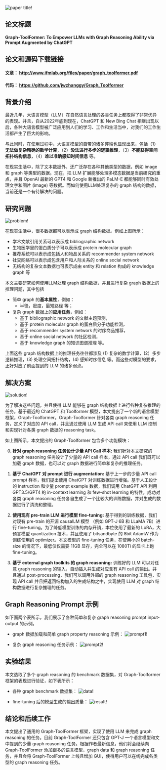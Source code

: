 ![paper title!](title.png)

## 论文标题
#### Graph-ToolFormer: To Empower LLMs with Graph Reasoning Ability via Prompt Augmented by ChatGPT

## 论文和源码下载链接
#### 文章： http://www.ifmlab.org/files/paper/graph_toolformer.pdf
#### 代码： https://github.com/jwzhanggy/Graph_Toolformer

## 背景介绍
最近几年，大语言模型（LLM）在自然语言处理的各类任务上都取得了非常优异的表现。并且，自从2022年底到现在，ChatGPT 和 New Bing Chat 相继出现以后，各种大语言模型被广泛应用到人们的学习、工作和生活当中，对我们的工作生活都产生了巨大的影响。

与此同时，在使用过程中，大语言模型的自带的诸多弊端也显现出来，包括（1）**无法做复杂精确的数学计算**，（2）**没法进行多步的逻辑推理**，（3）**不能获得空间拓扑结构信息**，（4）**难以准确感知时间信息** 等。

在现实生活中，除了文本数据外，还广泛存在各种其他类型的数据，例如 image 和 graph 等类型的数据。现在，把 LLM 扩展能够处理多模态数据是当前研究的重点，并且 OpenAI 最新的 GPT4 和 Google 新推出的 PaLM-E 都能够同时有效处理文字和图片 (image) 等数据。而如何使用LLM处理复杂的 graph 结构的数据，当前还是一个有待解决的问题。

## 研究问题
![problem!](problem.png)

在现实生活中，很多数据都可以表示成 graph 结构数据。例如上图所示：

- 学术文献引用关系可以表示成 bibliographic network
- 生物医学里的蛋白质分子可以表示成 protein molecular graph
- 推荐系统可以表示成包括人和物品关系的 recommender system network
- 社交网络可以表示成包含用户和人际关系的  online social network
- 无结构的复杂文本数据也可表示成由 entity 和 relation 构成的 knowledge graph 等

本文主要研究如何使用LLM处理 graph 结构数据，并且进行复杂 graph 数据上的推理问题，其中包括

- 简单 graph 的**基本属性**，例如：
	* 半径，密度，最短路径 等；
- 复杂 graph 数据上的**应用任务**，例如：
	* 基于 bibliographic network 的文献主题预测，
	* 基于 protein molecular graph 的蛋白质分子功能检测，
	* 基于 recommender system network 的时序商品推荐，
	* 基于 online social network 的社区检测，
	* 基于 knowledge graph 的知识图谱推理 等。
	
上面这些 graph 结构数据上的推理任务往往都涉及 (1) 复杂的数学计算，(2）多步逻辑推理，(3) 处理空间拓扑结构，(4) 感知时序信息 等。而这些对模型的要求，正好对应了前面提到的 LLM 的诸多弱点。

## 解决方案
![solution!](solution.png)

为了解决这些问题，并且使得 LLM 能够在 graph 结构数据上进行各种复杂推理的任务，基于最近的 ChatGPT 和 Toolformer 模型，本文提出了一个新的语言模型框架，Graph-Toolformer。Graph-Toolformer 针对各类 graph reasoning 任务，定义了对应的 API call，并且通过使用 LLM 生成 API call 来使用 LLM 控制和实现针对各类 graph 数据的 reasoning task。

如上图所示，本文提出的 Graph-Toolformer 包含多个功能模块：

0. **针对 graph reasoning 任务设计少量 API Call 样本:** 我们针对本文研究的 graph reasoning 任务设计了少量的 API call 样本，通过 API call 我们既可以加载 graph 数据，也可以对 graph 数据进行简单和复杂的推理任务。

1. **基于 ChatGPT 对 prompt 进行 augmentation:** 基于上一步的少量 API call prompt 样本，我们提出使用 ChatGPT 对训练数据进行增强。基于人工设计的 instruction 和少量 prompt example 数据，我们调用 ChatGPT API 利用 GPT3.5/GPT4 的 in-context learning 和 few-shot learning 的特性，成功对各类 graph reasoning 任务各自生成了一个比较大的训练数据，并对生成的数据进行了清洗和整理。

2. **使用现有 pre-train LLM 进行模型 fine-tuning:** 基于得到的训练数据，我们对现有 pre-train 的开源 causalLM 模型 （例如 GPT-J 6B 和 LLaMA 7B）进行 fine-tuning。为了降低模型训练的内存开销，本位使用了最新的 LoRA，大预言模型 quantization 技术，并且使用了 bitsandbyte 的 8bit AdamW 作为训练使用的 optimizer。本文模型的 fine-tuning 任务，在使用小的 batch-size 的情况下，最低仅仅需要 11GB 显存，完全可以在 1080Ti 的显卡上跑 fine-tuning。

3. **基于 external graph toolkits 的 graph reasoning:** 训练好的 LLM 可以对任意 graph reasoning 的输入，自动插入并生成对应含有 API call 的输出。并且通过 post-processing，我们可以调用外部的 graph reasoning 工具包，实现 API call 并且把返回结构加入的生成结构之中，实现使用 LLM 对 graph 结构数据进行复杂推理的任务。

## Graph Reasoning Prompt 示例
如下面两个表所示，我们展示了各种简单和复杂 graph reasoning prompt input-output 的示例。

- graph 数据加载和简单 graph property reasoning 示例：
![prompt1!](prompt1.png)

- 复杂 graph reasoning 任务示例：
![prompt2!](prompt2.png)

## 实验结果

本文选取了多个 graph reasoning 的 benchmark 数据集，对 Graph-Toolformer 框架的表现进行验证，如下表所示：

- 各种 graph benchmark 数据集：
![data!](data.png)

- fine-tuning 后的模型生成的输出质量：
![result!](result.png)

## 结论和后续工作
本文提出了通用的 Graph-ToolFormer 框架，实现了使用 LLM 来完成 graph reasoning 的任务。目前 Graph-ToolFormer 还只包含 GPT-J 一个语言模型和文中提到的少量 graph reasoning 任务。根据作者最新信息，他们将会继续向 Graph-ToolFormer 添加跟多的语言模型，graph data 和 graph reasoning 任务，并且会将 Graph-ToolFormer 上线且增加 GUI，使得用户可以在线完成各类型的 graph reasoning 任务。
